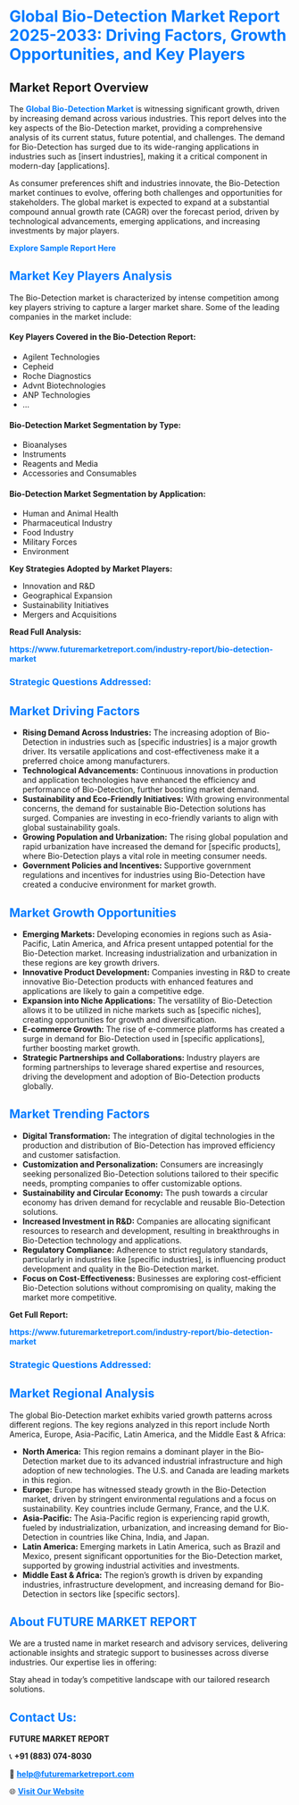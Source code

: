 <h1 style="color: #007BFF;">Global Bio-Detection Market Report 2025-2033: Driving Factors, Growth Opportunities, and Key Players</h1>

<section id="overview">
<h2>Market Report Overview</h2>
<p>The <a href="https://www.futuremarketreport.com/industry-report/bio-detection-market" style="color: #007BFF; text-decoration: none;"><strong>Global Bio-Detection Market</strong></a> is witnessing significant growth, driven by increasing demand across various industries. This report delves into the key aspects of the Bio-Detection market, providing a comprehensive analysis of its current status, future potential, and challenges. The demand for Bio-Detection has surged due to its wide-ranging applications in industries such as [insert industries], making it a critical component in modern-day [applications].</p>
<p>As consumer preferences shift and industries innovate, the Bio-Detection market continues to evolve, offering both challenges and opportunities for stakeholders. The global market is expected to expand at a substantial compound annual growth rate (CAGR) over the forecast period, driven by technological advancements, emerging applications, and increasing investments by major players.</p>
</section>

<section id="overview">
<p><a href="https://www.futuremarketreport.com/request-sample/reportId=106361" style="color: #007BFF; text-decoration: none;"><strong>Explore Sample Report Here</strong></a></p>
</section>

<section id="key-players">
<h2 style="color: #007BFF;">Market Key Players Analysis</h2>
<p>The Bio-Detection market is characterized by intense competition among key players striving to capture a larger market share. Some of the leading companies in the market include:</p>
<h4>Key Players Covered in the Bio-Detection Report:</h4>
<ul><li>Agilent Technologies</li><li>Cepheid</li><li>Roche Diagnostics</li><li>Advnt Biotechnologies</li><li>ANP Technologies</li><li>...</li></ul>
<h4>Bio-Detection Market Segmentation by Type:</h4>
<ul><li>Bioanalyses</li><li>Instruments</li><li>Reagents and Media</li><li>Accessories and Consumables</li></ul>

<h4>Bio-Detection Market Segmentation by Application:</h4>
<ul><li>Human and Animal Health</li><li>Pharmaceutical Industry</li><li>Food Industry</li><li>Military Forces</li><li>Environment</li></ul>
<p><strong>Key Strategies Adopted by Market Players:</strong></p>
<ul>
<li>Innovation and R&D</li>
<li>Geographical Expansion</li>
<li>Sustainability Initiatives</li>
<li>Mergers and Acquisitions</li>
</ul>
</section>

<section>
<p><strong>Read Full Analysis: </strong></p><a href="https://www.futuremarketreport.com/industry-report/bio-detection-market" style="color: #007BFF; text-decoration: none;"><strong>https://www.futuremarketreport.com/industry-report/bio-detection-market</strong></a>
<h3 style="color: #007BFF;">Strategic Questions Addressed:</h3>
</section>

<section id="driving-factors">
<h2 style="color: #007BFF;">Market Driving Factors</h2>
<ul>
<li><strong>Rising Demand Across Industries:</strong> The increasing adoption of Bio-Detection in industries such as [specific industries] is a major growth driver. Its versatile applications and cost-effectiveness make it a preferred choice among manufacturers.</li>
<li><strong>Technological Advancements:</strong> Continuous innovations in production and application technologies have enhanced the efficiency and performance of Bio-Detection, further boosting market demand.</li>
<li><strong>Sustainability and Eco-Friendly Initiatives:</strong> With growing environmental concerns, the demand for sustainable Bio-Detection solutions has surged. Companies are investing in eco-friendly variants to align with global sustainability goals.</li>
<li><strong>Growing Population and Urbanization:</strong> The rising global population and rapid urbanization have increased the demand for [specific products], where Bio-Detection plays a vital role in meeting consumer needs.</li>
<li><strong>Government Policies and Incentives:</strong> Supportive government regulations and incentives for industries using Bio-Detection have created a conducive environment for market growth.</li>
</ul>
</section>

<section id="growth-opportunities">
<h2 style="color: #007BFF;">Market Growth Opportunities</h2>
<ul>
<li><strong>Emerging Markets:</strong> Developing economies in regions such as Asia-Pacific, Latin America, and Africa present untapped potential for the Bio-Detection market. Increasing industrialization and urbanization in these regions are key growth drivers.</li>
<li><strong>Innovative Product Development:</strong> Companies investing in R&D to create innovative Bio-Detection products with enhanced features and applications are likely to gain a competitive edge.</li>
<li><strong>Expansion into Niche Applications:</strong> The versatility of Bio-Detection allows it to be utilized in niche markets such as [specific niches], creating opportunities for growth and diversification.</li>
<li><strong>E-commerce Growth:</strong> The rise of e-commerce platforms has created a surge in demand for Bio-Detection used in [specific applications], further boosting market growth.</li>
<li><strong>Strategic Partnerships and Collaborations:</strong> Industry players are forming partnerships to leverage shared expertise and resources, driving the development and adoption of Bio-Detection products globally.</li>
</ul>
</section>

<section id="trending-factors">
<h2 style="color: #007BFF;">Market Trending Factors</h2>
<ul>
<li><strong>Digital Transformation:</strong> The integration of digital technologies in the production and distribution of Bio-Detection has improved efficiency and customer satisfaction.</li>
<li><strong>Customization and Personalization:</strong> Consumers are increasingly seeking personalized Bio-Detection solutions tailored to their specific needs, prompting companies to offer customizable options.</li>
<li><strong>Sustainability and Circular Economy:</strong> The push towards a circular economy has driven demand for recyclable and reusable Bio-Detection solutions.</li>
<li><strong>Increased Investment in R&D:</strong> Companies are allocating significant resources to research and development, resulting in breakthroughs in Bio-Detection technology and applications.</li>
<li><strong>Regulatory Compliance:</strong> Adherence to strict regulatory standards, particularly in industries like [specific industries], is influencing product development and quality in the Bio-Detection market.</li>
<li><strong>Focus on Cost-Effectiveness:</strong> Businesses are exploring cost-efficient Bio-Detection solutions without compromising on quality, making the market more competitive.</li>
</ul>
</section>

<section>
<p><strong>Get Full Report: </strong></p><a href="https://www.futuremarketreport.com/industry-report/bio-detection-market" style="color: #007BFF; text-decoration: none;"><strong>https://www.futuremarketreport.com/industry-report/bio-detection-market</strong></a>
<h3 style="color: #007BFF;">Strategic Questions Addressed:</h3>
</section>


<section id="regional-analysis">
<h2 style="color: #007BFF;">Market Regional Analysis</h2>
<p>The global Bio-Detection market exhibits varied growth patterns across different regions. The key regions analyzed in this report include North America, Europe, Asia-Pacific, Latin America, and the Middle East & Africa:</p>
<ul>
<li><strong>North America:</strong> This region remains a dominant player in the Bio-Detection market due to its advanced industrial infrastructure and high adoption of new technologies. The U.S. and Canada are leading markets in this region.</li>
<li><strong>Europe:</strong> Europe has witnessed steady growth in the Bio-Detection market, driven by stringent environmental regulations and a focus on sustainability. Key countries include Germany, France, and the U.K.</li>
<li><strong>Asia-Pacific:</strong> The Asia-Pacific region is experiencing rapid growth, fueled by industrialization, urbanization, and increasing demand for Bio-Detection in countries like China, India, and Japan.</li>
<li><strong>Latin America:</strong> Emerging markets in Latin America, such as Brazil and Mexico, present significant opportunities for the Bio-Detection market, supported by growing industrial activities and investments.</li>
<li><strong>Middle East & Africa:</strong> The region’s growth is driven by expanding industries, infrastructure development, and increasing demand for Bio-Detection in sectors like [specific sectors].</li>
</ul>
</section>

<footer>
<h2 style="color: #007BFF;">About FUTURE MARKET REPORT</h2>
<p>We are a trusted name in market research and advisory services, delivering actionable insights and strategic support to businesses across diverse industries. Our expertise lies in offering:</p>

<p>Stay ahead in today’s competitive landscape with our tailored research solutions.</p>

<h2 style="color: #007BFF;">Contact Us:</h2>
<p><strong>FUTURE MARKET REPORT</strong></p>
<p>📞 <strong>+91 (883) 074-8030</strong></p>
<p>📧 <strong><a href="mailto:help@futuremarketreport.com" style="color: #007BFF;">help@futuremarketreport.com</a></strong></p>
<p>🌐 <strong><a href="https://www.futuremarketreport.com/" style="color: #007BFF;">Visit Our Website</a></strong></p>
</footer>